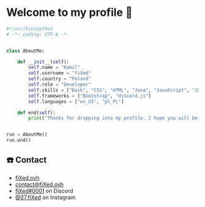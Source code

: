 # Welcome to my profile 👋

```python
#!/usr/bin/python
# -*- coding: UTF-8 -*-


class AboutMe:

    def __init__(self):
        self.name = "Kamil"
        self.username = "fiXed"
        self.country = "Poland"
        self.role = "Developer"
        self.skills = ["Bash", "CSS", "HTML", "Java", "JavaScript", "JSON", "PHP", "Python"]
        self.frameworks = ["Bootstrap", "discord.js"]
        self.languages = ["en_US", "pl_PL"]

    def end(self):
        print("Thanks for dropping into my profile. I hope you will be interested in some of my works. Have a nice day!")


run = AboutMe()
run.end()
```

## ☎️ Contact
- [fiXed.ovh](https://fixed.ovh/)
- [contact@fiXed.ovh](mailto:contact@fixed.ovh)
- [fiXed#0001](#) on Discord
- [@27.fiXed](https://instagram.com/27.fixed/) on Instagram
